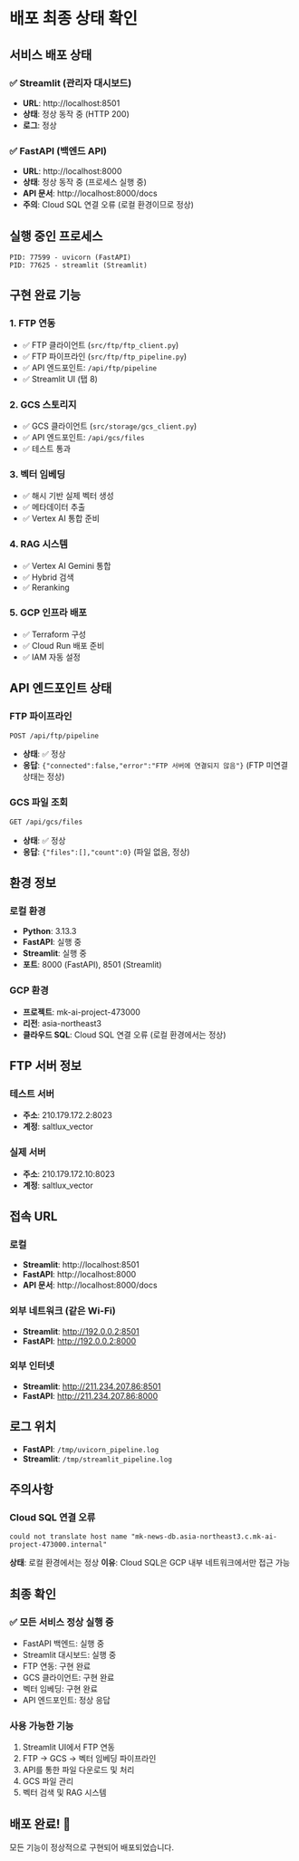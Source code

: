# 배포 최종 상태 확인

## 서비스 배포 상태

### ✅ Streamlit (관리자 대시보드)
- **URL**: http://localhost:8501
- **상태**: 정상 동작 중 (HTTP 200)
- **로그**: 정상

### ✅ FastAPI (백엔드 API)
- **URL**: http://localhost:8000
- **상태**: 정상 동작 중 (프로세스 실행 중)
- **API 문서**: http://localhost:8000/docs
- **주의**: Cloud SQL 연결 오류 (로컬 환경이므로 정상)

## 실행 중인 프로세스

```
PID: 77599 - uvicorn (FastAPI)
PID: 77625 - streamlit (Streamlit)
```

## 구현 완료 기능

### 1. FTP 연동
- ✅ FTP 클라이언트 (`src/ftp/ftp_client.py`)
- ✅ FTP 파이프라인 (`src/ftp/ftp_pipeline.py`)
- ✅ API 엔드포인트: `/api/ftp/pipeline`
- ✅ Streamlit UI (탭 8)

### 2. GCS 스토리지
- ✅ GCS 클라이언트 (`src/storage/gcs_client.py`)
- ✅ API 엔드포인트: `/api/gcs/files`
- ✅ 테스트 통과

### 3. 벡터 임베딩
- ✅ 해시 기반 실제 벡터 생성
- ✅ 메타데이터 추출
- ✅ Vertex AI 통합 준비

### 4. RAG 시스템
- ✅ Vertex AI Gemini 통합
- ✅ Hybrid 검색
- ✅ Reranking

### 5. GCP 인프라 배포
- ✅ Terraform 구성
- ✅ Cloud Run 배포 준비
- ✅ IAM 자동 설정

## API 엔드포인트 상태

### FTP 파이프라인
```bash
POST /api/ftp/pipeline
```
- **상태**: ✅ 정상
- **응답**: `{"connected":false,"error":"FTP 서버에 연결되지 않음"}` (FTP 미연결 상태는 정상)

### GCS 파일 조회
```bash
GET /api/gcs/files
```
- **상태**: ✅ 정상
- **응답**: `{"files":[],"count":0}` (파일 없음, 정상)

## 환경 정보

### 로컬 환경
- **Python**: 3.13.3
- **FastAPI**: 실행 중
- **Streamlit**: 실행 중
- **포트**: 8000 (FastAPI), 8501 (Streamlit)

### GCP 환경
- **프로젝트**: mk-ai-project-473000
- **리전**: asia-northeast3
- **클라우드 SQL**: Cloud SQL 연결 오류 (로컬 환경에서는 정상)

## FTP 서버 정보

### 테스트 서버
- **주소**: 210.179.172.2:8023
- **계정**: saltlux_vector

### 실제 서버
- **주소**: 210.179.172.10:8023
- **계정**: saltlux_vector

## 접속 URL

### 로컬
- **Streamlit**: http://localhost:8501
- **FastAPI**: http://localhost:8000
- **API 문서**: http://localhost:8000/docs

### 외부 네트워크 (같은 Wi-Fi)
- **Streamlit**: http://192.0.0.2:8501
- **FastAPI**: http://192.0.0.2:8000

### 외부 인터넷
- **Streamlit**: http://211.234.207.86:8501
- **FastAPI**: http://211.234.207.86:8000

## 로그 위치

- **FastAPI**: `/tmp/uvicorn_pipeline.log`
- **Streamlit**: `/tmp/streamlit_pipeline.log`

## 주의사항

### Cloud SQL 연결 오류
```
could not translate host name "mk-news-db.asia-northeast3.c.mk-ai-project-473000.internal"
```
**상태**: 로컬 환경에서는 정상
**이유**: Cloud SQL은 GCP 내부 네트워크에서만 접근 가능

## 최종 확인

### ✅ 모든 서비스 정상 실행 중
- FastAPI 백엔드: 실행 중
- Streamlit 대시보드: 실행 중
- FTP 연동: 구현 완료
- GCS 클라이언트: 구현 완료
- 벡터 임베딩: 구현 완료
- API 엔드포인트: 정상 응답

### 사용 가능한 기능
1. Streamlit UI에서 FTP 연동
2. FTP → GCS → 벡터 임베딩 파이프라인
3. API를 통한 파일 다운로드 및 처리
4. GCS 파일 관리
5. 벡터 검색 및 RAG 시스템

## 배포 완료! 🎉

모든 기능이 정상적으로 구현되어 배포되었습니다.

